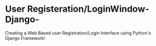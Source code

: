 # User Registeration/LoginWindow-Django-

Creating a Web Based user Registration/Login Interface using Python's Django Framework!
